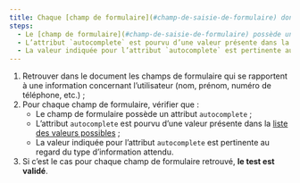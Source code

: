 ```yaml
---
title: Chaque [champ de formulaire](#champ-de-saisie-de-formulaire) dont l’objet se rapporte à une information concernant l’utilisateur vérifie-t-il ces conditions ?
steps:
  - Le [champ de formulaire](#champ-de-saisie-de-formulaire) possède un attribut `autocomplete `;
  - L’attribut `autocomplete` est pourvu d’une valeur présente dans la [liste des valeurs possibles pour l’attribut `autocomplete`](#liste-des-valeurs-possibles-pour-l-attribut-autocomplete) associés à un [champ de formulaire](#champ-de-saisie-de-formulaire) ;
  - La valeur indiquée pour l’attribut `autocomplete` est pertinente au regard du type d’information attendu.
---
```


1. Retrouver dans le document les champs de formulaire qui se rapportent à une information concernant l’utilisateur (nom, prénom, numéro de téléphone, etc.) ;
2. Pour chaque champ de formulaire, vérifier que :
   - Le champ de formulaire possède un attribut `autocomplete` ;
   - L’attribut `autocomplete` est pourvu d’une valeur présente dans la <a rel="noreferrer noopener" target="_blank" title="liste des valeurs possibles - en anglais - nouvelle fenêtre" href="https://www.w3.org/TR/html52/sec-forms.html#autofill-processing-model">liste des valeurs possibles</a> ;
   - La valeur indiquée pour l’attribut `autocomplete` est pertinente au regard du type d’information attendu.
3. Si c’est le cas pour chaque champ de formulaire retrouvé, **le test est validé**.
